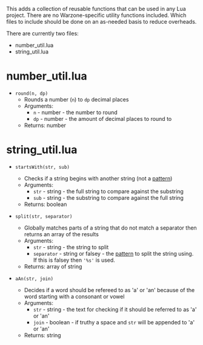 This adds a collection of reusable functions that can be used in any Lua project. There are no Warzone-specific utility functions included. Which files to include should be done on an as-needed basis to reduce overheads.

There are currently two files:
* number_util.lua
* string_util.lua

# number_util.lua
* `round(n, dp)`
  * Rounds a number (`n`) to `dp` decimal places
  * Arguments:
    * `n` - number - the number to round
    * `dp` - number - the amount of decimal places to round to
  * Returns: number

# string_util.lua
* `startsWith(str, sub)`
  * Checks if a string begins with another string (not a [pattern](https://www.lua.org/pil/20.2.html))
  * Arguments:
    * `str` - string - the full string to compare against the substring
    * `sub` - string - the substring to compare against the full string
  * Returns: boolean

* `split(str, separator)`
  * Globally matches parts of a string that do not match a separator then returns an array of the results
  * Arguments:
    * `str` - string - the string to split
    * `separator` - string or falsey - the [pattern](https://www.lua.org/pil/20.2.html) to split the string using. If this is falsey then `'%s'` is used.
  * Returns: array of string

* `aAn(str, join)`
  * Decides if a word should be refereed to as 'a' or 'an' because of the word starting with a consonant or vowel
  * Arguments:
    * `str` - string - the text for checking if it should be referred to as 'a' or 'an'
    * `join` - boolean - if truthy a space and `str` will be appended to 'a' or 'an'
  * Returns: string